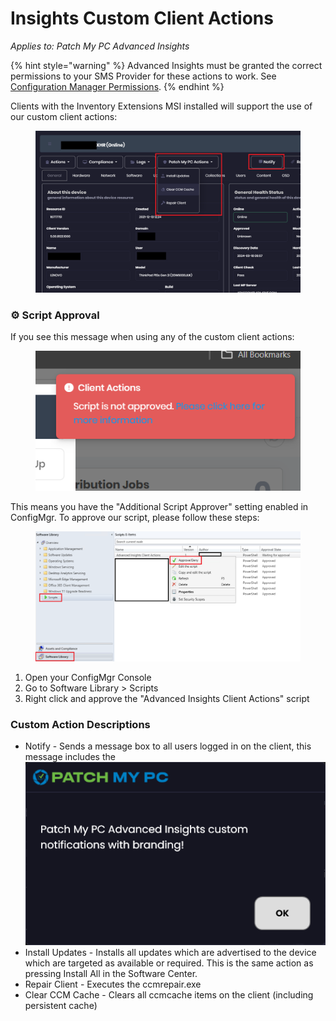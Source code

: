 # Insights Custom Client Actions

_Applies to: Patch My PC Advanced Insights_

{% hint style="warning" %}
Advanced Insights must be granted the correct permissions to your SMS Provider for these actions to work. See [Configuration Manager Permissions](../insights-configuration-manager-permission-requirements.md).
{% endhint %}

Clients with the Inventory Extensions MSI installed will support the use of our custom client actions:

<figure><img src="../../_images/gitbook/ClientActions.png" alt=""><figcaption></figcaption></figure>

### ⚙ Script Approval

If you see this message when using any of the custom client actions:

<figure><img src="../../_images/gitbook/image (968).png" alt=""><figcaption></figcaption></figure>

This means you have the "Additional Script Approver" setting enabled in ConfigMgr. To approve our script, please follow these steps:

<figure><img src="../../_images/gitbook/script approval.png" alt=""><figcaption></figcaption></figure>

1. Open your ConfigMgr Console
2. Go to Software Library > Scripts
3. Right click and approve the "Advanced Insights Client Actions" script

### Custom Action Descriptions

* Notify - Sends a message box to all users logged in on the client, this message includes the \
  ![](<../../_images/gitbook/image (2261).png>)
* Install Updates - Installs all updates which are advertised to the device which are targeted as available or required. This is the same action as pressing Install All in the Software Center.
* Repair Client - Executes the ccmrepair.exe
* Clear CCM Cache - Clears all ccmcache items on the client (including persistent cache)
